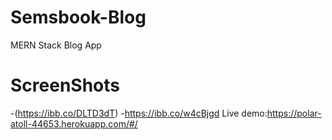 # Semsbook-Blog
MERN Stack Blog App
 # ScreenShots
 -(https://ibb.co/DLTD3dT)
-https://ibb.co/w4cBjgd
Live demo:https://polar-atoll-44653.herokuapp.com/#/
